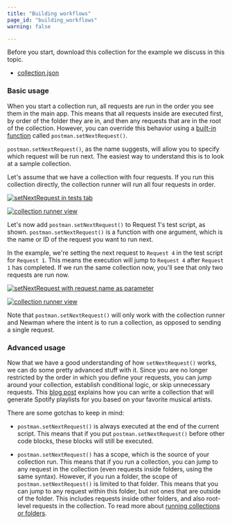 ```yaml
---
title: "Building workflows"
page_id: "building_workflows"
warning: false

---
```


Before you start, download this collection for the example we discuss in this topic.
 
   * [collection.json](https://s3.amazonaws.com/postman-static-getpostman-com/postman-docs/58793802.json)

### Basic usage

When you start a collection run, all requests are run in the order you see them in the main app. This means that all requests inside are executed first, by order of the folder they are in, and then any requests that are in the root of the collection. However, you can override this behavior using a [built-in function](/docs/v6/postman/scripts/branching_and_looping) called `postman.setNextRequest()`.

`postman.setNextRequest()`, as the name suggests, will allow you to specify which request will be run next. The easiest way to understand this is to look at a sample collection.

Let's assume that we have a collection with four requests. If you run this collection directly, the collection runner will run all four requests in order.

[![setNextRequest in tests tab](https://s3.amazonaws.com/postman-static-getpostman-com/postman-docs/setNextRequest.png)](https://s3.amazonaws.com/postman-static-getpostman-com/postman-docs/setNextRequest.png)

[![collection runner view](https://s3.amazonaws.com/postman-static-getpostman-com/postman-docs/58793861.png)](https://s3.amazonaws.com/postman-static-getpostman-com/postman-docs/58793861.png)

Let's now add `postman.setNextRequest()` to Request 1's test script, as shown. `postman.setNextRequest()` is a function with one argument, which is the name or ID of the request you want to run next. 

In the example, we're setting the next request to `Request 4` in the test script for `Request 1`. This means the execution will jump to `Request 4` after `Request 1` has completed. If we run the same collection now, you'll see that only two requests are run now.

[![setNextRequest with request name as parameter](https://s3.amazonaws.com/postman-static-getpostman-com/postman-docs/WS-building-workflows1.png)](https://s3.amazonaws.com/postman-static-getpostman-com/postman-docs/WS-building-workflows1.png)

[![collection runner view](https://s3.amazonaws.com/postman-static-getpostman-com/postman-docs/58793875.png)](https://s3.amazonaws.com/postman-static-getpostman-com/postman-docs/58793875.png)

Note that `postman.setNextRequest()` will only work with the collection runner and Newman where the intent is to run a collection, as opposed to sending a single request.

### Advanced usage

Now that we have a good understanding of how `setNextRequest()` works, we can do some pretty advanced stuff with it. Since you are no longer restricted by the order in which you define your requests, you can jump around your collection, establish conditional logic, or skip unnecessary requests. This [blog post](http://blog.getpostman.com/2016/11/09/generate-spotify-playlists-using-a-postman-collection/) explains how you can write a collection that will generate Spotify playlists for you based on your favorite musical artists.

There are some gotchas to keep in mind:

   *   `postman.setNextRequest()` is always executed at the end of the current script. This means that if you put `postman.setNextRequest()` before other code blocks, these blocks will still be executed.
   
   *   `postman.setNextRequest()` has a scope, which is the source of your collection run. This means that if you run a collection, you can jump to any request in the collection (even requests inside folders, using the same syntax). However, if you run a folder, the scope of `postman.setNextRequest()` is limited to that folder. This means that you can jump to any request within this folder, but not ones that are outside of the folder. This includes requests inside other folders, and also root-level requests in the collection. To read more about [running collections or folders](/docs/v6/postman/collection_runs/starting_a_collection_run).
